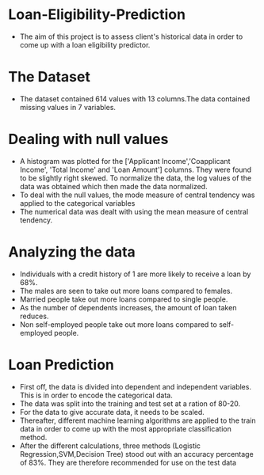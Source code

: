 # Loan-Eligibility-Prediction
- The aim of this project is to assess client's historical data in order to come up with a loan eligibility predictor.

# The Dataset
- The dataset contained 614 values with 13 columns.The data contained missing values in 7 variables.

# Dealing with null values
- A histogram was plotted for the ['Applicant Income','Coapplicant Income', 'Total Income' and 'Loan Amount'] columns. They were found to be slightly right skewed. To normalize the data, the log values of the data was obtained which then made the data normalized.
- To deal with the null values, the mode measure of central tendency was applied to the categorical variables
- The numerical data was dealt with using the mean measure of central tendency.

# Analyzing the data
- Individuals with a credit history of 1 are more likely to receive a loan by 68%.
- The males are seen to take out more loans compared to females.
- Married people take out more loans compared to single people.
- As the number of dependents increases, the amount of loan taken reduces.
- Non self-employed people take out more loans compared to self-employed people.

# Loan Prediction
- First off, the data is divided into dependent and independent variables. This is in order to encode the categorical data.
- The data was split into the training and test set at a ration of 80-20.
- For the data to give accurate data, it needs to be scaled.
- Thereafter, different machine learning algorithms are applied to the train data in order to come up with the most appropriate classification method.
- After the different calculations, three methods (Logistic Regression,SVM,Decision Tree) stood out with an accuracy percentage of 83%. They are therefore recommended for use on the test data
